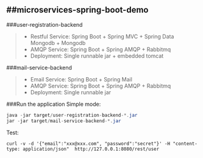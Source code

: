 ##microservices-spring-boot-demo
------
###user-registration-backend
> * Restful Service: Spring Boot + Spring MVC + Spring Data Mongodb + Mongodb
> * AMQP Service: Spring Boot + Spring AMQP + Rabbitmq
> * Deployment: Single runnable jar + embedded tomcat 

###mail-service-backend
> * Email Service: Spring Boot + Spring Mail
> * AMQP Service: Spring Boot + Spring AMQP + Rabbitmq
> * Deployment: Single runnable jar

###Run the application
Simple mode:
```java
java -jar target/user-registration-backend-*.jar
jar -jar target/mail-service-backend-*.jar
```
Test:
```
curl -v -d '{"email":"xxx@xxx.com", "password":"secret"}' -H "content-type: application/json"  http://127.0.0.1:8080/rest/user
```

